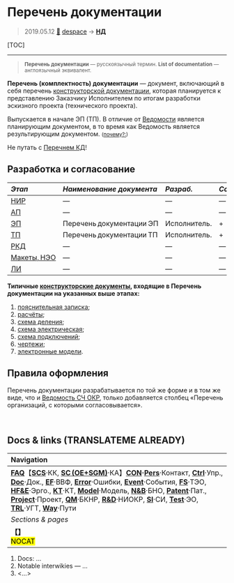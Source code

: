 # Перечень документации
> 2019.05.12 [🚀](../index/index.md) [despace](index.md) → **[НД](doc.md#НД)**

[TOC]

---

> <small>**Перечень документации** — русскоязычный термин. **List of documentation** — англоязычный эквивалент.</small>

**Перечень (комплектность) документации** — документ, включающий в себя перечень [конструкторской документации](doc.md), которая планируется к представлению Заказчику Исполнителем по итогам разработки эскизного проекта (технического проекта).

Выпускается в начале ЭП (ТП). В отличие от [Ведомости](ведомость.md) является планирующим документом, в то время как Ведомость является результирующим документом. <small>([почему?:](dont_panic.md))</small>

Не путать с [Перечнем КД](list_ddoc.md)!



## Разработка и согласование
|*Этап*|*Наименование документа*|*Разраб.*|*Согласует*|*Утверждает*|
|:--|:--|:--|:--|:--|
|[НИР](rnd_0.md)|—|—|—|—|
|[АП](rnd_ap.md)|—|—|—|—|
|[ЭП](rnd_ep.md)|Перечень документации ЭП|Исполнитель.|+|+|
|[ТП](rnd_tp.md)|Перечень документации ТП|Исполнитель.|+|+|
|[РКД](ркд.md)|—|—|—|—|
|[Макеты, НЭО](test.md)|—|—|—|—|
|[ЛИ](rnd_e.md)|—|—|—|—|

**Типичные [конструкторские документы](doc.md), входящие в Перечень документации на указанных выше этапах:**

   1. [пояснительная записка](report.md);
   1. [расчёты](calc.md);
   1. [схема деления](draft_model.md);
   1. [схема электрическая](draft_model.md);
   1. [схема подключений](draft_model.md);
   1. [чертежи](draft_model.md);
   1. [электронные модели](draft_model.md).



## Правила оформления
Перечень документации разрабатывается по той же форме и в том же виде, что и [Ведомость СЧ ОКР](lordsac.md), только добавляется столбец «Перечень организаций, с которыми согласовывается».



<p style="page-break-after:always"> </p>

## Docs & links (TRANSLATEME ALREADY)
|Navigation|
|:--|
|**[FAQ](faq.md)**【**[SCS](scs.md)**·КК, **[SC (OE+SGM)](sc.md)**·КА】**[CON](contact.md)·[Pers](person.md)**·Контакт, **[Ctrl](control.md)**·Упр., **[Doc](doc.md)**·Док., **[EF](ef.md)**·ВВФ, **[Error](error.md)**·Ошибки, **[Event](event.md)**·События, **[FS](fs.md)**·ТЭО, **[HF&E](hfe.md)**·Эрго., **[KT](kt.md)**·КТ, **[Model](model.md)**·Модель, **[N&B](nnb.md)**·БНО, **[Patent](патент.md)**·Пат., **[Project](project.md)**·Проект, **[QM](qm.md)**·БКНР, **[R&D](rnd.md)**·НИОКР, **[SI](si.md)**·СИ, **[Test](test.md)**·ЭО, **[TRL](trl.md)**·УГТ, **[Way](way.md)**·Пути|
|*Sections & pages*|
|**【[](.md)】**<br> <mark>NOCAT</mark>|

   1. Docs: …
   1. Notable interwikies — …
   1. <…>
